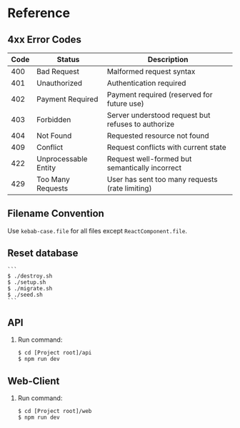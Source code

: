 # Reference 

## 4xx Error Codes
| Code | Status | Description |
|------|--------|-------------|
| 400 | Bad Request | Malformed request syntax |
| 401 | Unauthorized | Authentication required |
| 402 | Payment Required | Payment required (reserved for future use) |
| 403 | Forbidden | Server understood request but refuses to authorize |
| 404 | Not Found | Requested resource not found |
| 409 | Conflict | Request conflicts with current state |
| 422 | Unprocessable Entity | Request well-formed but semantically incorrect |
| 429 | Too Many Requests | User has sent too many requests (rate limiting) |

## Filename Convention
Use `kebab-case.file` for all files except `ReactComponent.file`.

## Reset database
    ```
    $ ./destroy.sh
    $ ./setup.sh
    $ ./migrate.sh
    $ ./seed.sh
    ```

## API
1. Run command:
    ```
    $ cd [Project root]/api
    $ npm run dev
    ```

## Web-Client
1. Run command:
    ```
    $ cd [Project root]/web
    $ npm run dev
    ```

